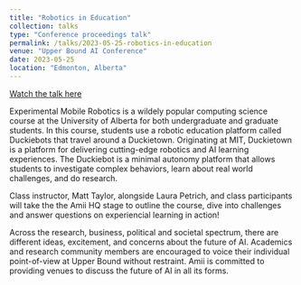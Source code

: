 ```yaml
---
title: "Robotics in Education"
collection: talks
type: "Conference proceedings talk"
permalink: /talks/2023-05-25-robotics-in-education
venue: "Upper Bound AI Conference"
date: 2023-05-25
location: "Edmonton, Alberta"
---
```


[Watch the talk here](https://www.youtube.com/watch?v=iGCWJnmQOGE)

Experimental Mobile Robotics is a wildely popular computing science course at the University of Alberta for both undergraduate and graduate students. In this course, students use a robotic education platform called Duckiebots that travel around a Duckietown. Originating at MIT, Duckietown is a platform for delivering cutting-edge robotics and AI learning experiences. The Duckiebot is a minimal autonomy platform that allows students to investigate complex behaviors, learn about real world challenges, and do research. 

Class instructor, Matt Taylor, alongside Laura Petrich, and class participants will take the the Amii HQ stage to outline the course, dive into challenges and answer questions on experiencial learning in action!

Across the research, business, political and societal spectrum, there are different ideas, excitement, and concerns about the future of AI. Academics and research community members are encouraged to voice their individual point-of-view at Upper Bound without restraint. Amii is committed to providing venues to discuss the future of AI in all its forms.